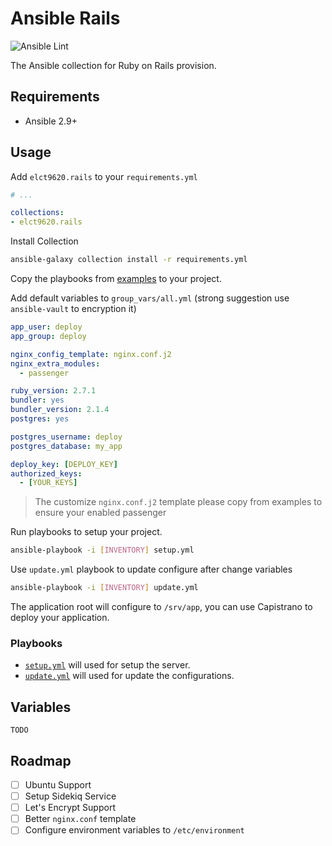 # Ansible Rails

![Ansible Lint](https://github.com/elct9620/ansible-rails/workflows/Ansible%20Lint/badge.svg)

The Ansible collection for Ruby on Rails provision.

## Requirements

* Ansible 2.9+

## Usage

Add `elct9620.rails` to your `requirements.yml`

```yaml
# ...

collections:
- elct9620.rails
```

Install Collection

```bash
ansible-galaxy collection install -r requirements.yml
```

Copy the playbooks from [examples](https://github.com/elct9620/ansible-rails/blob/master/docs/examples) to your project.

Add default variables to `group_vars/all.yml` (strong suggestion use `ansible-vault` to encryption it)

```yml
app_user: deploy
app_group: deploy

nginx_config_template: nginx.conf.j2
nginx_extra_modules:
  - passenger

ruby_version: 2.7.1
bundler: yes
bundler_version: 2.1.4
postgres: yes

postgres_username: deploy
postgres_database: my_app

deploy_key: [DEPLOY_KEY]
authorized_keys:
  - [YOUR_KEYS]
```

> The customize `nginx.conf.j2` template please copy from examples to ensure your enabled passenger

Run playbooks to setup your project.

```bash
ansible-playbook -i [INVENTORY] setup.yml
```

Use `update.yml` playbook to update configure after change variables

```bash
ansible-playbook -i [INVENTORY] update.yml
```

The application root will configure to `/srv/app`, you can use Capistrano to deploy your application.

### Playbooks

* [`setup.yml`](https://github.com/elct9620/ansible-rails/blob/master/docs/examples/setup.yml) will used for setup the server.
* [`update.yml`](https://github.com/elct9620/ansible-rails/blob/master/docs/examples/update.yml) will used for update the configurations.

## Variables

    TODO

## Roadmap

* [ ] Ubuntu Support
* [ ] Setup Sidekiq Service
* [ ] Let's Encrypt Support
* [ ] Better `nginx.conf` template
* [ ] Configure environment variables to `/etc/environment`
